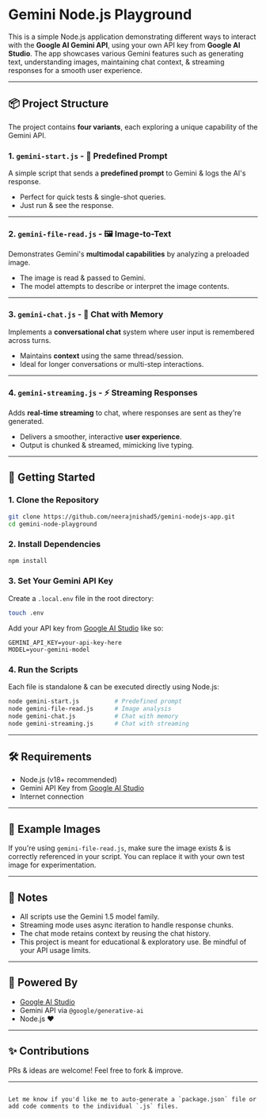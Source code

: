 # Gemini Node.js Playground

This is a simple Node.js application demonstrating different ways to interact with the **Google AI Gemini API**, using your own API key from **Google AI Studio**. The app showcases various Gemini features such as generating text, understanding images, maintaining chat context, & streaming responses for a smooth user experience.

---

## 📦 Project Structure

The project contains **four variants**, each exploring a unique capability of the Gemini API.

### 1. `gemini-start.js` - 🧠 Predefined Prompt
A simple script that sends a **predefined prompt** to Gemini & logs the AI's response.

- Perfect for quick tests & single-shot queries.
- Just run & see the response.

---

### 2. `gemini-file-read.js` - 🖼️ Image-to-Text
Demonstrates Gemini's **multimodal capabilities** by analyzing a preloaded image.

- The image is read & passed to Gemini.
- The model attempts to describe or interpret the image contents.

---

### 3. `gemini-chat.js` - 💬 Chat with Memory
Implements a **conversational chat** system where user input is remembered across turns.

- Maintains **context** using the same thread/session.
- Ideal for longer conversations or multi-step interactions.

---

### 4. `gemini-streaming.js` - ⚡ Streaming Responses
Adds **real-time streaming** to chat, where responses are sent as they're generated.

- Delivers a smoother, interactive **user experience**.
- Output is chunked & streamed, mimicking live typing.

---

## 🚀 Getting Started

### 1. Clone the Repository

```bash
git clone https://github.com/neerajnishad5/gemini-nodejs-app.git
cd gemini-node-playground
````

### 2. Install Dependencies

```bash
npm install
```

### 3. Set Your Gemini API Key

Create a `.local.env` file in the root directory:

```bash
touch .env
```

Add your API key from [Google AI Studio](https://aistudio.google.com/app/apikey) like so:

```env
GEMINI_API_KEY=your-api-key-here
MODEL=your-gemini-model
```

### 4. Run the Scripts

Each file is standalone & can be executed directly using Node.js:

```bash
node gemini-start.js          # Predefined prompt
node gemini-file-read.js      # Image analysis
node gemini-chat.js           # Chat with memory
node gemini-streaming.js      # Chat with streaming
```

---

## 🛠️ Requirements

* Node.js (v18+ recommended)
* Gemini API Key from [Google AI Studio](https://aistudio.google.com/app/apikey)
* Internet connection

---

## 📂 Example Images

If you're using `gemini-file-read.js`, make sure the image exists & is correctly referenced in your script. You can replace it with your own test image for experimentation.

---

## 📌 Notes

* All scripts use the Gemini 1.5 model family.
* Streaming mode uses async iteration to handle response chunks.
* The chat mode retains context by reusing the chat history.
* This project is meant for educational & exploratory use. Be mindful of your API usage limits.

---

## 🤖 Powered By

* [Google AI Studio](https://aistudio.google.com/)
* Gemini API via `@google/generative-ai`
* Node.js ❤️

---

## ✨ Contributions

PRs & ideas are welcome! Feel free to fork & improve.

---

```

Let me know if you'd like me to auto-generate a `package.json` file or add code comments to the individual `.js` files.
```
